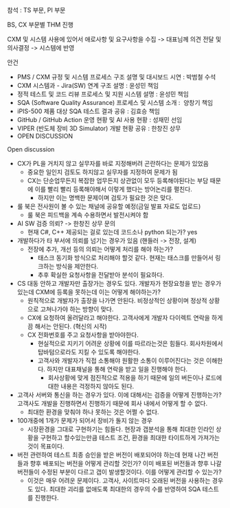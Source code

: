 참석 : TS 부문, PI 부문

BS, CX 부문별 THM 진행

CXM 및 시스템 사용에 있어서 애로사항 및 요구사항을 수집
-> 대표님께 의견 전달 및 의사결정
-> 시스템에 반영

안건
- PMS / CXM 규정 및 시스템 프로세스 구조 설명 및 대시보드 시연 : 박범철 수석
- CXM 시스템과 - Jira(SW) 연계 구조 설명 : 윤성민 책임
- 정적 테스트 및 코드 리뷰 프로세스 및 지원 시스템 설명 : 윤성민 책임
- SQA (Software Quality Assurance) 프로세스 및 시스템 소개 :  양창기 책임 
- iPIS-500 제품 대상 SQA 테스트 결과 공유 : 김효승 책임
- GitHub / GitHub Action 운영 현황 및 AI 사용 현황 : 성재민 선임
- VIPER (반도체 장비 3D Simulator) 개발 현황 공유 : 한창진 상무
- OPEN DISCUSSION

Open discussion
- CX가 PL을 거치지 않고 실무자를 바로 지정해버려 곤란하다는 문제가 있었음
	- 중요한 일인지 검토도 하지않고 실무자를 지정하여 문제가 됨
	- CX는 단순업무든지 복잡한 업무든지 상관없이 모두 등록해야된다는 부담 때문에 이를 빨리 빨리 등록해야해서 이렇게 했다는 방어논리를 펼친다.
		- 하지만 이는 명백한 문제이며 검토가 필요한 것은 맞다.
- 룰 북은 전사원이 볼 수 있는 채널에 공유할 예정(금일 발표 자료도 업로드)
	- 룰 북은 피드백을 계속 수용하면서 발전시켜야 함
- AI SW 검증 의뢰? -> 한창진 상무 문의
	- 현재 C#, C++ 제공되는 걸로 있는데 코드소나 python 되는가? yes
- 개발하다가 타 부서에 의뢰를 넘기는 경우가 있음 (핸들러 -> 전장, 설계)
	- 전장에 추가, 개선 등의 의뢰는 어떻게 처리를 해야 하는가?
		- 태스크 동기화 방식으로 처리해야 할것 같다. 현재는 태스크를 만들어서 링크하는 방식을 제안한다. 
		- 추후 확실한 요청사항을 전달받아 분석이 필요하다.
- CS 대동 안하고 개발자만 출장가는 경우도 있다. 개발자가 현장요청을 받는 경우가 있는데 CXM에 등록을 못하는데 이는 어떻게 해야하는가?
	- 원칙적으로 개발자가 출장을 나가면 안된다. 비정상적인 상황이며 정상적 상황으로 고쳐나가야 하는 방향이 맞다.
	- CX에 요청하여 올려달라고 해야한다. 고객사에게 개발자 다이렉트 연락을 하게끔 해서는 안된다. (혁신의 시작)
	- CX 전화번호를 주고 요청사항을 받아야한다.
		- 현실적으로 지키기 어려운 상황에 이를 따르라는것은 힘들다. 회사차원에서 탑바텀으로라도 지킬 수 있도록 해야한다.
		- 고객사와 개발자가 직접 소통해야 원활한 소통이 이루어진다는 것은 이해한다. 하지만 대표채널을 통해 연락을 받고 일을 진행해야 한다.
			- 회사상황에 맞게 점진적으로 적용을 하기 때문에 일의 버든이나 로드에 대한 내용은 걱정하지 않아도 된다.
- 고객사 서버와 통신을 하는 경우가 있다. 이에 대해서는 검증을 어떻게 진행하는가? 고객사도 개발을 진행하면서 진행하기 때문에 회사 내에서 어떻게 할 수 없다.
	- 최대한 환경을 맞춰야 하나 못하는 것은 어쩔 수 없다.
- 100개중에 1개가 문제가 되어서 장비가 돌지 않는 경우
	- 시장환경을 그대로 구현하기는 힘들다. 현장과 갭분석을 통해 최대한 인라인 상황을 구현하고 할수있는만큼 테스트 조건, 환경을 최대한 타이트하게 가져가는 것이 목표이다.
- 버전 관련하여 테스트 최종 승인을 받은 버전이 배포되어야 하는데 현재 나간 버전들과 향후 배포되는 버전을 어떻게 관리할 것인가? 이미 배포된 버전들과 향후 나갈 버전들이 수정된 부분이 다르고 갭이 발생할것이다. 이를 어떻게 관리할 수 있는가?
	- 이것은 매우 어려운 문제이다. 고객사, 사이트마다 오래된 버전을 사용하는 경우도 있다. 최대한 괴리를 없애도록 최대한의 경우의 수를 반영하여 SQA 테스트를 진행한다.